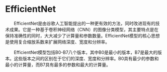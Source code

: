 # EfficientNet
&emsp;&emsp;EfficientNet是由谷歌人工智能提出的一种更有效的方法，同时改进现有的技术成果。它是一种基于卷积神经网络（CNN）的图像分类模型，其主要特点是在保持准确性的同时，大大减少了计算量和参数数量。EfficientNet模型的核心思想是使用复合缩放系数来扩展网络深度、宽度和分辨率。

&emsp;&emsp;EfficientNet模型包括B0-B7八个版本，其中B0是最小的版本，B7是最大的版本。这些版本之间的区别在于它们的深度、宽度和分辨率。B0具有最少的参数和最小的计算量，而B7具有最多的参数和最大的计算量。